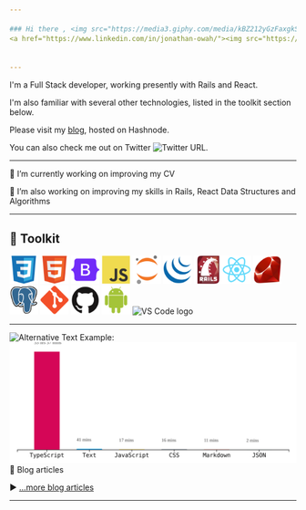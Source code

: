 ```yaml
---

### Hi there , <img src="https://media3.giphy.com/media/kBZ212yGzFaxgkSIKW/200w.webp?cid=ecf05e4764z5gw1svcfvo6tshxo3gt9q1fcz66tlzf02i1br&rid=200w.webp&ct=s" width="50" height="50" /> I'm Jonathan Owah
<a href="https://www.linkedin.com/in/jonathan-owah/"><img src="https://img.shields.io/badge/-LinkedIn-0072b1?&style=for-the-badge&logo=linkedin&logoColor=white" /></a>


---
```


I'm a Full Stack developer, working presently with Rails and React. 

I'm also familiar with several other technologies, listed in the toolkit section below.

Please visit my [blog](https://jaemon.hashnode.dev/), hosted on Hashnode.

You can also check me out on Twitter ![Twitter URL](https://img.shields.io/twitter/url?label=See%20me%20on%20Twitter&style=social&url=https%3A%2F%2Ftwitter.com%2FJoKurio6).

---

🔭 I’m currently working on improving my CV

🌱 I’m also working on improving my skills in Rails, React Data Structures and Algorithms

---

## 🧰 Toolkit

<img src= "https://raw.githubusercontent.com/devicons/devicon/c7d326b6009e60442abc35fa45706d6f30ee4c8e/icons/css3/css3-original.svg" width="50" height="50" alt="CSS3 logo" />  <img src= "https://raw.githubusercontent.com/devicons/devicon/c7d326b6009e60442abc35fa45706d6f30ee4c8e/icons/html5/html5-original.svg" width="50" height="50" alt="HTML5 logo" />     <img src= "https://raw.githubusercontent.com/devicons/devicon/c7d326b6009e60442abc35fa45706d6f30ee4c8e/icons/bootstrap/bootstrap-plain.svg" width="50" height="50" alt="Bootstrap logo" />   <img src= "https://raw.githubusercontent.com/devicons/devicon/c7d326b6009e60442abc35fa45706d6f30ee4c8e/icons/javascript/javascript-original.svg" width="50" height="50" alt="JavaScript logo" />   <img src= "https://raw.githubusercontent.com/devicons/devicon/c7d326b6009e60442abc35fa45706d6f30ee4c8e/icons/jupyter/jupyter-original.svg" width="50" height="50" alt="Jupyter logo" />   <img src= "https://raw.githubusercontent.com/devicons/devicon/c7d326b6009e60442abc35fa45706d6f30ee4c8e/icons/jquery/jquery-original.svg" width="50" height="50" alt="JQuery logo" />   <img src= "https://raw.githubusercontent.com/devicons/devicon/c7d326b6009e60442abc35fa45706d6f30ee4c8e/icons/rails/rails-original-wordmark.svg" width="50" height="50" alt="Rails logo" /><img src= "https://raw.githubusercontent.com/devicons/devicon/c7d326b6009e60442abc35fa45706d6f30ee4c8e/icons/react/react-original.svg" width="50" height="50" alt="React logo" />    <img src= "https://raw.githubusercontent.com/devicons/devicon/c7d326b6009e60442abc35fa45706d6f30ee4c8e/icons/ruby/ruby-original.svg" width="50" height="50" alt="Ruby logo" />    <img src= "https://raw.githubusercontent.com/devicons/devicon/c7d326b6009e60442abc35fa45706d6f30ee4c8e/icons/postgresql/postgresql-original.svg" width="50" height="50" alt="pgl logo" />   <img src= "https://raw.githubusercontent.com/devicons/devicon/c7d326b6009e60442abc35fa45706d6f30ee4c8e/icons/git/git-original.svg" width="50" height="50" alt="Git logo" />   <img src= "https://raw.githubusercontent.com/devicons/devicon/c7d326b6009e60442abc35fa45706d6f30ee4c8e/icons/github/github-original.svg" width="50" height="50" alt="Github logo" />   <img src= "https://raw.githubusercontent.com/devicons/devicon/c7d326b6009e60442abc35fa45706d6f30ee4c8e/icons/android/android-original.svg" width="50" height="50" alt="Android logo" />    <img src= "https://cdn.worldvectorlogo.com/logos/visual-studio-code-1.svg" width="50" height="50" alt="VS Code logo" />

---

<img src="https://github.com/<username>/<repository-name>/blob/master/images/codeStats.svg" alt="Alternative Text"/>
  Example: <img src="https://github.com/tariksahni/tariksahni/blob/master/codeStats.svg" alt="My Coding Activity/>
 
---  

## 📘 Blog articles

<!-- BLOG-POST-LIST:START -->

<!-- BLOG-POST-LIST:END -->

▶  [...more blog articles](https://jaemon.hashnode.dev/)




<!--
**jae-mon/jae-mon** is a ✨ _special_ ✨ repository because its `README.md` (this file) appears on your GitHub profile.

Here are some ideas to get you started:

- 🔭 I’m currently working on improving my CV
- 🌱 I’m currently improving my knowledge in Rails, React Data Structures and Algorithms
- 👯 I’m looking to collaborate on ...
- 🤔 I’m looking for help with ...
- 💬 Ask me about ...
- 📫 How to reach me: ...
- 😄 Pronouns: ...
- ⚡ Fun fact: ...
- 
-->
---
